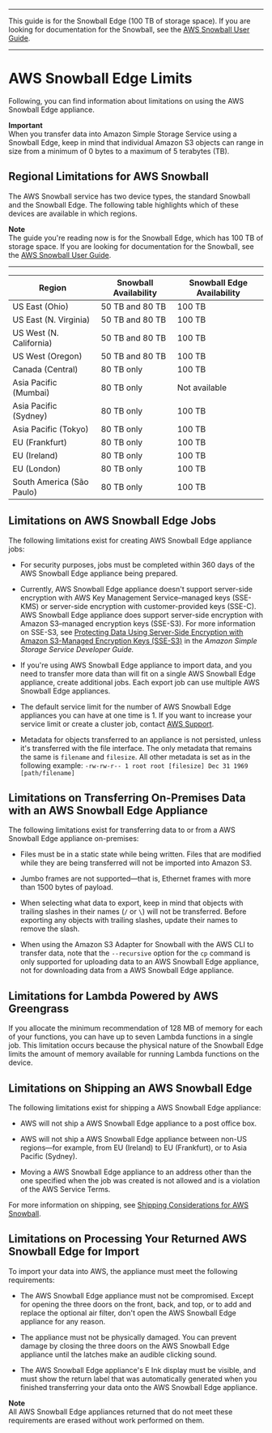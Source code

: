 --------

This guide is for the Snowball Edge \(100 TB of storage space\)\. If you are looking for documentation for the Snowball, see the [AWS Snowball User Guide](http://docs.aws.amazon.com/snowball/latest/ug/whatissnowball.html)\.

--------

# AWS Snowball Edge Limits<a name="limits"></a>

Following, you can find information about limitations on using the AWS Snowball Edge appliance\.

**Important**  
When you transfer data into Amazon Simple Storage Service using a Snowball Edge, keep in mind that individual Amazon S3 objects can range in size from a minimum of 0 bytes to a maximum of 5 terabytes \(TB\)\.

## Regional Limitations for AWS Snowball<a name="region-limits"></a>

The AWS Snowball service has two device types, the standard Snowball and the Snowball Edge\. The following table highlights which of these devices are available in which regions\. 

**Note**  
The guide you're reading now is for the Snowball Edge, which has 100 TB of storage space\. If you are looking for documentation for the Snowball, see the [AWS Snowball User Guide](http://docs.aws.amazon.com/snowball/latest/ug/whatissnowball.html)\.


****  

| Region | Snowball Availability | Snowball Edge Availability | 
| --- | --- | --- | 
| US East \(Ohio\) | 50 TB and 80 TB | 100 TB | 
| US East \(N\. Virginia\) | 50 TB and 80 TB | 100 TB | 
| US West \(N\. California\) | 50 TB and 80 TB | 100 TB | 
| US West \(Oregon\) | 50 TB and 80 TB | 100 TB | 
| Canada \(Central\) | 80 TB only | 100 TB | 
| Asia Pacific \(Mumbai\) | 80 TB only | Not available | 
| Asia Pacific \(Sydney\) | 80 TB only | 100 TB | 
| Asia Pacific \(Tokyo\) | 80 TB only | 100 TB | 
| EU \(Frankfurt\) | 80 TB only | 100 TB | 
| EU \(Ireland\) | 80 TB only | 100 TB | 
| EU \(London\) | 80 TB only | 100 TB | 
| South America \(São Paulo\) | 80 TB only | 100 TB | 

## Limitations on AWS Snowball Edge Jobs<a name="job-limits"></a>

The following limitations exist for creating AWS Snowball Edge appliance jobs:

+ For security purposes, jobs must be completed within 360 days of the AWS Snowball Edge appliance being prepared\.

+ Currently, AWS Snowball Edge appliance doesn't support server\-side encryption with AWS Key Management Service–managed keys \(SSE\-KMS\) or server\-side encryption with customer\-provided keys \(SSE\-C\)\. AWS Snowball Edge appliance does support server\-side encryption with Amazon S3–managed encryption keys \(SSE\-S3\)\. For more information on SSE\-S3, see [Protecting Data Using Server\-Side Encryption with Amazon S3\-Managed Encryption Keys \(SSE\-S3\)](http://docs.aws.amazon.com/AmazonS3/latest/dev/UsingServerSideEncryption.html) in the *Amazon Simple Storage Service Developer Guide\.*

+ If you're using AWS Snowball Edge appliance to import data, and you need to transfer more data than will fit on a single AWS Snowball Edge appliance, create additional jobs\. Each export job can use multiple AWS Snowball Edge appliances\.

+ The default service limit for the number of AWS Snowball Edge appliances you can have at one time is 1\. If you want to increase your service limit or create a cluster job, contact [AWS Support](https://aws.amazon.com/premiumsupport/)\.

+ Metadata for objects transferred to an appliance is not persisted, unless it's transferred with the file interface\. The only metadata that remains the same is `filename` and `filesize`\. All other metadata is set as in the following example: `-rw-rw-r-- 1 root root [filesize] Dec 31 1969 [path/filename]`

## Limitations on Transferring On\-Premises Data with an AWS Snowball Edge Appliance<a name="transfer-limits"></a>

The following limitations exist for transferring data to or from a AWS Snowball Edge appliance on\-premises:

+ Files must be in a static state while being written\. Files that are modified while they are being transferred will not be imported into Amazon S3\.

+ Jumbo frames are not supported—that is, Ethernet frames with more than 1500 bytes of payload\.

+ When selecting what data to export, keep in mind that objects with trailing slashes in their names \(`/` or `\`\) will not be transferred\. Before exporting any objects with trailing slashes, update their names to remove the slash\.

+ When using the Amazon S3 Adapter for Snowball with the AWS CLI to transfer data, note that the `--recursive` option for the `cp` command is only supported for uploading data to an AWS Snowball Edge appliance, not for downloading data from a AWS Snowball Edge appliance\.

## Limitations for Lambda Powered by AWS Greengrass<a name="function-limits"></a>

If you allocate the minimum recommendation of 128 MB of memory for each of your functions, you can have up to seven Lambda functions in a single job\. This limitation occurs because the physical nature of the Snowball Edge limits the amount of memory available for running Lambda functions on the device\. 

## Limitations on Shipping an AWS Snowball Edge<a name="shipping-limits"></a>

The following limitations exist for shipping a AWS Snowball Edge appliance:

+ AWS will not ship a AWS Snowball Edge appliance to a post office box\.

+ AWS will not ship a AWS Snowball Edge appliance between non\-US regions—for example, from EU \(Ireland\) to EU \(Frankfurt\), or to Asia Pacific \(Sydney\)\.

+ Moving a AWS Snowball Edge appliance to an address other than the one specified when the job was created is not allowed and is a violation of the AWS Service Terms\.

For more information on shipping, see [Shipping Considerations for AWS Snowball](shipping.md)\.

## Limitations on Processing Your Returned AWS Snowball Edge for Import<a name="return-limits"></a>

To import your data into AWS, the appliance must meet the following requirements:

+ The AWS Snowball Edge appliance must not be compromised\. Except for opening the three doors on the front, back, and top, or to add and replace the optional air filter, don't open the AWS Snowball Edge appliance for any reason\.

+ The appliance must not be physically damaged\. You can prevent damage by closing the three doors on the AWS Snowball Edge appliance until the latches make an audible clicking sound\.

+ The AWS Snowball Edge appliance's E Ink display must be visible, and must show the return label that was automatically generated when you finished transferring your data onto the AWS Snowball Edge appliance\.

**Note**  
All AWS Snowball Edge appliances returned that do not meet these requirements are erased without work performed on them\.
